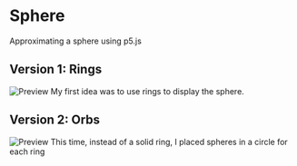 # Sphere
Approximating a sphere using p5.js

## Version 1: Rings
![Preview](rings/preview.gif)
My first idea was to use rings to display the sphere.

## Version 2: Orbs
![Preview](orbs/preview.gif)
This time, instead of a solid ring, I placed spheres in a circle for each ring

